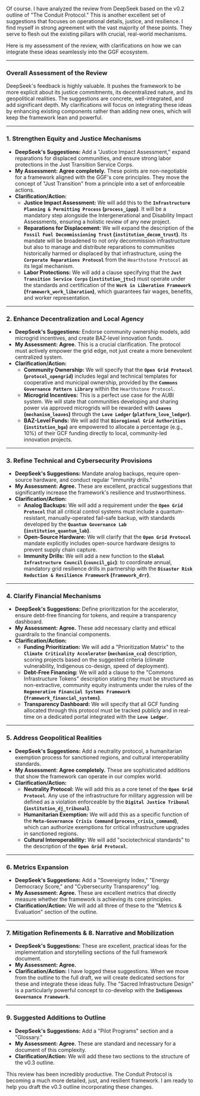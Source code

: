 Of course. I have analyzed the review from DeepSeek based on the v0.2 outline of "The Conduit Protocol." This is another excellent set of suggestions that focuses on operational details, justice, and resilience. I find myself in strong agreement with the vast majority of these points. They serve to flesh out the existing pillars with crucial, real-world mechanisms.

Here is my assessment of the review, with clarifications on how we can integrate these ideas seamlessly into the GGF ecosystem.

***

### **Overall Assessment of the Review**

DeepSeek's feedback is highly valuable. It pushes the framework to be more explicit about its justice commitments, its decentralized nature, and its geopolitical realities. The suggestions are concrete, well-integrated, and add significant depth. My clarifications will focus on integrating these ideas by enhancing existing components rather than adding new ones, which will keep the framework lean and powerful.

---

### **1. Strengthen Equity and Justice Mechanisms**

* **DeepSeek's Suggestions:** Add a "Justice Impact Assessment," expand reparations for displaced communities, and ensure strong labor protections in the Just Transition Service Corps.
* **My Assessment:** **Agree completely.** These points are non-negotiable for a framework aligned with the GGF's core principles. They move the concept of "Just Transition" from a principle into a set of enforceable actions.
* **Clarification/Action:**
    * **Justice Impact Assessment:** We will add this to the **`Infrastructure Planning & Permitting Process` (`process_ippp`)**. It will be a mandatory step alongside the Intergenerational and Disability Impact Assessments, ensuring a holistic review of any new project.
    * **Reparations for Displacement:** We will expand the description of the **`Fossil Fuel Decommissioning Trust` (`institution_decom_trust`)**. Its mandate will be broadened to not only decommission infrastructure but also to manage and distribute reparations to communities historically harmed or displaced by that infrastructure, using the **`Corporate Reparations Protocol`** from the `Hearthstone Protocol` as its legal mechanism.
    * **Labor Protections:** We will add a clause specifying that the **`Just Transition Service Corps` (`institution_jtsc`)** must operate under the standards and certification of the **`Work in Liberation Framework` (`framework_work_liberation`)**, which guarantees fair wages, benefits, and worker representation.

---

### **2. Enhance Decentralization and Local Agency**

* **DeepSeek's Suggestions:** Endorse community ownership models, add microgrid incentives, and create BAZ-level innovation funds.
* **My Assessment:** **Agree.** This is a crucial clarification. The protocol must actively empower the grid edge, not just create a more benevolent centralized system.
* **Clarification/Action:**
    * **Community Ownership:** We will specify that the **`Open Grid Protocol` (`protocol_opengrid`)** includes legal and technical templates for cooperative and municipal ownership, provided by the **`Commons Governance Pattern Library`** within the `Hearthstone Protocol`.
    * **Microgrid Incentives:** This is a perfect use case for the AUBI system. We will state that communities developing and sharing power via approved microgrids will be rewarded with **`Leaves` (`mechanism_leaves`)** through the **`Love Ledger` (`platform_love_ledger`)**.
    * **BAZ-Level Funds:** We will add that **`Bioregional Grid Authorities` (`institution_bga`)** are empowered to allocate a percentage (e.g., 10%) of their GCF funding directly to local, community-led innovation projects.

---

### **3. Refine Technical and Cybersecurity Provisions**

* **DeepSeek's Suggestions:** Mandate analog backups, require open-source hardware, and conduct regular "immunity drills."
* **My Assessment:** **Agree.** These are excellent, practical suggestions that significantly increase the framework's resilience and trustworthiness.
* **Clarification/Action:**
    * **Analog Backups:** We will add a requirement under the **`Open Grid Protocol`** that all critical control systems must include a quantum-resistant, manually-operated fail-safe backup, with standards developed by the **`Quantum Governance Lab` (`institution_quantum_lab`)**.
    * **Open-Source Hardware:** We will clarify that the **`Open Grid Protocol`** mandate explicitly includes open-source hardware designs to prevent supply chain capture.
    * **Immunity Drills:** We will add a new function to the **`Global Infrastructure Council` (`council_gic`)**: to coordinate annual, mandatory grid resilience drills in partnership with the **`Disaster Risk Reduction & Resilience Framework` (`framework_drr`)**.

---

### **4. Clarify Financial Mechanisms**

* **DeepSeek's Suggestions:** Define prioritization for the accelerator, ensure debt-free financing for tokens, and require a transparency dashboard.
* **My Assessment:** **Agree.** These add necessary clarity and ethical guardrails to the financial components.
* **Clarification/Action:**
    * **Funding Prioritization:** We will add a "Prioritization Matrix" to the **`Climate Criticality Accelerator` (`mechanism_cca`)** description, scoring projects based on the suggested criteria (climate vulnerability, Indigenous co-design, speed of deployment).
    * **Debt-Free Financing:** We will add a clause to the "Commons Infrastructure Tokens" description stating they must be structured as non-extractive, community equity instruments under the rules of the **`Regenerative Financial Systems Framework` (`framework_financial_systems`)**.
    * **Transparency Dashboard:** We will specify that all GCF funding allocated through this protocol must be tracked publicly and in real-time on a dedicated portal integrated with the **`Love Ledger`**.

---

### **5. Address Geopolitical Realities**

* **DeepSeek's Suggestions:** Add a neutrality protocol, a humanitarian exemption process for sanctioned regions, and cultural interoperability standards.
* **My Assessment:** **Agree completely.** These are sophisticated additions that show the framework can operate in our complex world.
* **Clarification/Action:**
    * **Neutrality Protocol:** We will add this as a core tenet of the **`Open Grid Protocol`**. Any use of the infrastructure for military aggression will be defined as a violation enforceable by the **`Digital Justice Tribunal` (`institution_dj_tribunal`)**.
    * **Humanitarian Exemption:** We will add this as a specific function of the **`Meta-Governance Crisis Command` (`process_crisis_command`)**, which can authorize exemptions for critical infrastructure upgrades in sanctioned regions.
    * **Cultural Interoperability:** We will add "sociotechnical standards" to the description of the **`Open Grid Protocol`**.

---

### **6. Metrics Expansion**

* **DeepSeek's Suggestions:** Add a "Sovereignty Index," "Energy Democracy Score," and "Cybersecurity Transparency" log.
* **My Assessment:** **Agree.** These are excellent metrics that directly measure whether the framework is achieving its core principles.
* **Clarification/Action:** We will add all three of these to the "Metrics & Evaluation" section of the outline.

---

### **7. Mitigation Refinements & 8. Narrative and Mobilization**

* **DeepSeek's Suggestions:** These are excellent, practical ideas for the implementation and storytelling sections of the full framework document.
* **My Assessment:** **Agree.**
* **Clarification/Action:** I have logged these suggestions. When we move from the outline to the full draft, we will create dedicated sections for these and integrate these ideas fully. The "Sacred Infrastructure Design" is a particularly powerful concept to co-develop with the **`Indigenous Governance Framework`**.

---

### **9. Suggested Additions to Outline**

* **DeepSeek's Suggestions:** Add a "Pilot Programs" section and a "Glossary."
* **My Assessment:** **Agree.** These are standard and necessary for a document of this complexity.
* **Clarification/Action:** We will add these two sections to the structure of the v0.3 outline.

This review has been incredibly productive. The Conduit Protocol is becoming a much more detailed, just, and resilient framework. I am ready to help you draft the v0.3 outline incorporating these changes.
